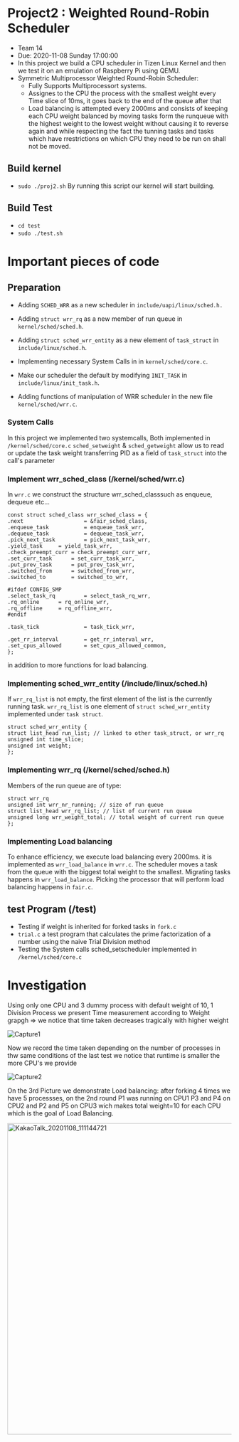 # Project2 : Weighted Round-Robin Scheduler
- Team 14
- Due: 2020-11-08 Sunday 17:00:00
- In this project we build a CPU scheduler in Tizen Linux Kernel and then we test it on an emulation of Raspberry Pi using QEMU.
- Symmetric Multiprocessor Weighted Round-Robin Scheduler:
    - Fully Supports Multiprocessort systems. 
    - Assignes to the CPU the process with the smallest weight every Time slice of 10ms, it goes back to the end of the queue after that
    - Load balancing is attempted every 2000ms and consists of keeping each CPU weight balanced by moving tasks form the runqueue with the highest weight to the lowest weight without causing it to reverse again and while respecting the fact the tunning tasks and tasks which have rrestrictions on which CPU they need to be run on shall not be moved.

## Build kernel
- ```sudo ./proj2.sh```
  By running this script our kernel will start building.

## Build Test
- ```cd test```
- ```sudo ./test.sh```

# Important pieces of code

## Preparation
- Adding ```SCHED_WRR``` as a new scheduler in ```include/uapi/linux/sched.h.```
- Adding ```struct wrr_rq``` as a new member of run queue in ```kernel/sched/sched.h```.
- Adding ```struct sched_wrr_entity``` as a new element of ```task_struct``` in ```include/linux/sched.h```.
- Implementing necessary System Calls in in ```kernel/sched/core.c```.
- Make our scheduler the default by modifying ```INIT_TASK``` in ```include/linux/init_task.h```.

- Adding functions of manipulation of WRR scheduler in the new file ```kernel/sched/wrr.c```.

### System Calls
In this project we implemented two systemcalls, Both implemented in ```/kernel/sched/core.c```
```sched_setweight``` & ```sched_getweight``` allow us to read or update the task weight transferring PID as a field of ```task_struct``` into the call's parameter

### Implement wrr_sched_class (/kernel/sched/wrr.c)
In ```wrr.c``` we construct the structure wrr_sched_classsuch as enqueue, dequeue etc...<br />

```
const struct sched_class wrr_sched_class = {
.next                   = &fair_sched_class,
.enqueue_task           = enqueue_task_wrr,
.dequeue_task           = dequeue_task_wrr,
.pick_next_task         = pick_next_task_wrr,
.yield_task		= yield_task_wrr,
.check_preempt_curr	= check_preempt_curr_wrr,
.set_curr_task		= set_curr_task_wrr,
.put_prev_task		= put_prev_task_wrr,
.switched_from		= switched_from_wrr,
.switched_to		= switched_to_wrr,

#ifdef CONFIG_SMP
.select_task_rq         = select_task_rq_wrr,
.rq_online		= rq_online_wrr,
.rq_offline		= rq_offline_wrr,
#endif

.task_tick              = task_tick_wrr,

.get_rr_interval        = get_rr_interval_wrr,
.set_cpus_allowed       = set_cpus_allowed_common,	
};
```
in addition to more functions for load balancing.

### Implementing sched_wrr_entity (/include/linux/sched.h)
If ```wrr_rq_list``` is not empty, the first element of the list is the currently running task. ```wrr_rq_list``` is one element of ```struct sched_wrr_entity``` implemented under ```task struct```.

```
struct sched_wrr_entity {
struct list_head run_list; // linked to other task_struct, or wrr_rq
unsigned int time_slice;
unsigned int weight;
};
```

### Implementing wrr_rq (/kernel/sched/sched.h)
Members of the run queue are of type:
```
struct wrr_rq 
unsigned int wrr_nr_running; // size of run queue
struct list_head wrr_rq_list; // list of current run queue
unsigned long wrr_weight_total; // total weight of current run queue
};
```

### Implementing Load balancing 
To enhance efficiency, we execute load balancing every 2000ms. it is implemented as ```wrr_load_balance``` in ```wrr.c```.
The scheduler moves a task from the queue with the biggest total weight to the smallest. Migrating tasks happens in ```wrr_load_balance```. 
Picking the processor that will perform load balancing happens in ```fair.c```.

## test Program (/test)
- Testing if weight is inherited for forked tasks in ```fork.c```
- ```trial.c``` a test program that calculates the prime factorization of a number using the naive Trial Division method
- Testing the System calls sched_setscheduler implemented in ```/kernel/sched/core.c```

# Investigation
Using only one CPU and 3 dummy process with default weight of 10, 1 Division Process
we present Time measurement according to Weight grapgh => we notice that time taken decreases tragically with higher weight

![Capture1](https://user-images.githubusercontent.com/71239705/98446797-8dd5a580-2163-11eb-9973-f38aac3bf211.PNG)

Now we record the time taken depending on the number of processes in thw same conditions of the last test we notice that runtime is smaller the more CPU's we provide

![Capture2](https://user-images.githubusercontent.com/71239705/98446798-8e6e3c00-2163-11eb-925c-6422de1c7f67.PNG)

On the 3rd Picture we demonstrate Load balancing:
after forking 4 times we have 5 processses, on the 2nd round P1 was running on CPU1 P3 and P4 on CPU2 and P2 and P5 on CPU3 wich makes total weight=10 for each CPU which is the goal of Load Balancing. 

<img width="700" alt="KakaoTalk_20201108_111144721" src="https://user-images.githubusercontent.com/59055419/98456068-141dd600-21bc-11eb-99e5-71421b9f2d36.png">

